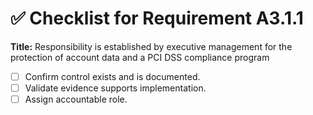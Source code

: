 # ✅ Checklist for Requirement A3.1.1

**Title:** Responsibility is established by executive management for the protection of account data and a PCI DSS compliance program

- [ ] Confirm control exists and is documented.
- [ ] Validate evidence supports implementation.
- [ ] Assign accountable role.
